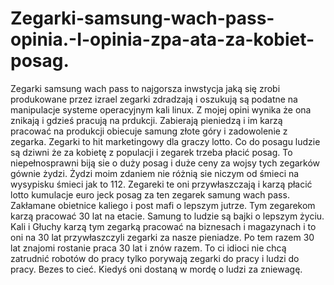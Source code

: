 # Zegarki-samsung-wach-pass-opinia.-I-opinia-zpa-ata-za-kobiet-posag.
Zegarki samsung wach pass to najgorsza inwstycja jaką się zrobi produkowane przez izrael zegarki zdradzają i oszukują są podatne na manipulacje systeme operacyjnym kali linux.
Z mojej opini wynika że ona znikają i gdzieś pracują na prdukcji. Zabierają pieniedzą i im karzą pracować na produkcji obiecuje samung złote góry i zadowolenie z zegarka. Zegarki to hit marketingowy dla graczy lotto. 
Co do posagu ludzie są dziwni że za kobietę z populacji i zegarek trzeba płacić posag. 
To niepełnosprawni biją sie o duży posag i duże ceny za wojsy tych zegarków gównie żydzi. Żydzi moim zdaniem nie różnią sie niczym od śmieci na wysypisku śmieci jak to 112. 
Zegareki te oni przywłaszczają i karzą płacić lotto kumulacje euro jeck posag za ten zegarek samung wach pass. Zakłamane obietnice kaliego i post mafi o lepszym jutrze. 
Tym zegarekom karzą pracować 30 lat na etacie. Samung to ludzie są bajki o lepszym życiu. 
Kali i Głuchy karzą tym zegarką pracować na biznesach i magazynach i to oni na 30 lat przywłaszczyli zegarki za nasze pieniadze. Po tem razem 30 lat znajomi rostanie praca 30 lat i znów razem. To ci idioci nie chcą zatrudnić robotów do pracy tylko porywają zegarki do pracy i ludzi do pracy. Bezes to cieć. Kiedyś oni dostaną w mordę o ludzi za zniewagę. 
